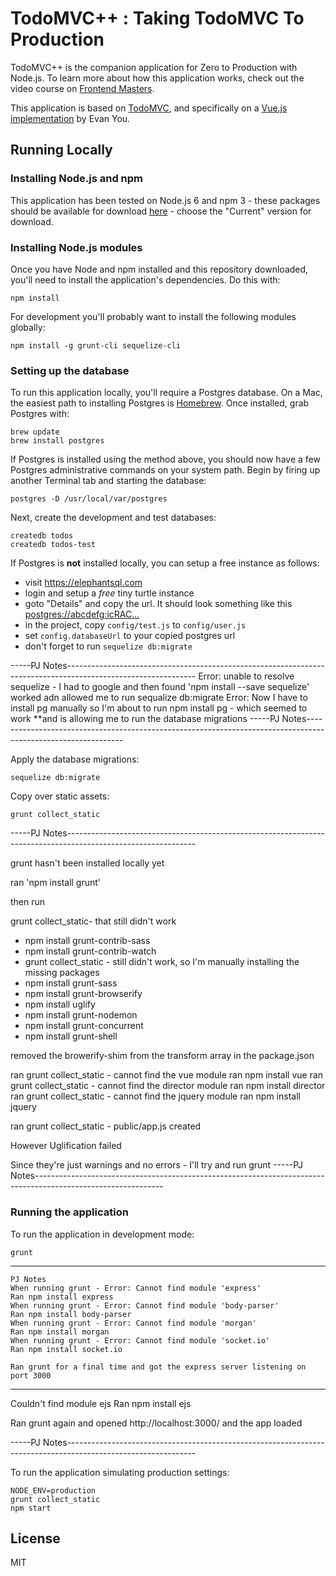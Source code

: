 # TodoMVC++ : Taking TodoMVC To Production

TodoMVC++ is the companion application for Zero to Production with Node.js.
To learn more about how this application works, check out the video course on 
[Frontend Masters](https://www.frontendmasters.com).

This application is based on [TodoMVC](http://todomvc.com/), and specifically
on a [Vue.js implementation](http://todomvc.com/examples/vue/) by Evan You.

## Running Locally

### Installing Node.js and npm

This application has been tested on Node.js 6 and npm 3 - these packages should
be available for download [here](https://nodejs.org/en/) - choose the "Current"
version for download.

### Installing Node.js modules

Once you have Node and npm installed and this repository downloaded, you'll need
to install the application's dependencies. Do this with:

    npm install

For development you'll probably want to install the following modules globally:

    npm install -g grunt-cli sequelize-cli

### Setting up the database

To run this application locally, you'll require a Postgres database. On a Mac,
the easiest path to installing Postgres is [Homebrew](http://brew.sh/). Once
installed, grab Postgres with:

    brew update
    brew install postgres

If Postgres is installed using the method above, you should now have a few 
Postgres administrative commands on your system path. Begin by firing up another
Terminal tab and starting the database:

    postgres -D /usr/local/var/postgres

Next, create the development and test databases:

    createdb todos
    createdb todos-test

If Postgres is **not** installed locally, you can setup a free instance as follows:
- visit https://elephantsql.com
- login and setup a *free* tiny turtle instance
- goto "Details" and copy the url. It should look something like this [postgres://abcdefg:icRAC...](https://customer.elephantsql.com/instance)
- in the project, copy `config/test.js` to `config/user.js`
- set `config.databaseUrl` to your copied postgres url
- don't forget to run `sequelize db:migrate` 

-----PJ Notes--------------------------------------------------------------------------------------------------------------
    Error: unable to resolve sequelize  - I had to google and then found 'npm install --save sequelize' worked adn allowed me to run sequalize db:migrate
        Error: Now I have to install pg manually so I'm about to run npm install pg - which seemed to work **and is allowing me to run the database migrations
-----PJ Notes--------------------------------------------------------------------------------------------------------------

Apply the database migrations:

    sequelize db:migrate 
    
Copy over static assets:

    grunt collect_static
-----PJ Notes--------------------------------------------------------------------------------------------------------------
    
grunt hasn't been installed locally yet

ran 'npm install grunt'

then run

grunt collect_static- that still didn't work
 - npm install grunt-contrib-sass
 - npm install grunt-contrib-watch
 - grunt collect_static - still didn't work, so I'm manually installing the missing packages
 - npm install grunt-sass
 - npm install grunt-browserify
 - npm install uglify
 - npm install grunt-nodemon
 - npm install grunt-concurrent
 - npm install grunt-shell


removed the browerify-shim from the transform array in the package.json

ran grunt collect_static - cannot find the vue module
ran npm install vue
ran grunt collect_static - cannot find the director module
ran npm install director
ran grunt collect_static - cannot find the jquery module
ran npm install jquery

ran grunt collect_static - public/app.js created

However Uglification failed

Since they're just warnings and no errors - I'll try and run grunt
-----PJ Notes--------------------------------------------------------------------------------------------------------------

### Running the application

To run the application in development mode:

    grunt

-------------------------------------------------------------------------------------------------
    PJ Notes
    When running grunt - Error: Cannot find module 'express'
    Ran npm install express
    When running grunt - Error: Cannot find module 'body-parser'
    Ran npm install body-parser
    When running grunt - Error: Cannot find module 'morgan'
    Ran npm install morgan
    When running grunt - Error: Cannot find module 'socket.io'
    Ran npm install socket.io

    Ran grunt for a final time and got the express server listening on port 3000
-------------------------------------------------------------------------------------------------

Couldn't find module ejs
Ran npm install ejs

Ran grunt again and opened http://localhost:3000/ and the app loaded

-----PJ Notes--------------------------------------------------------------------------------------------------------------

To run the application simulating production settings:

    NODE_ENV=production
    grunt collect_static
    npm start

## License

MIT
    
